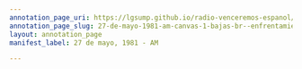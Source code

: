 ```yaml
---
annotation_page_uri: https://lgsump.github.io/radio-venceremos-espanol/annotations/27-de-mayo-1981-am-canvas-1-bajas-br--enfrentamiento.json
annotation_page_slug: 27-de-mayo-1981-am-canvas-1-bajas-br--enfrentamiento
layout: annotation_page
manifest_label: 27 de mayo, 1981 - AM

---
```

